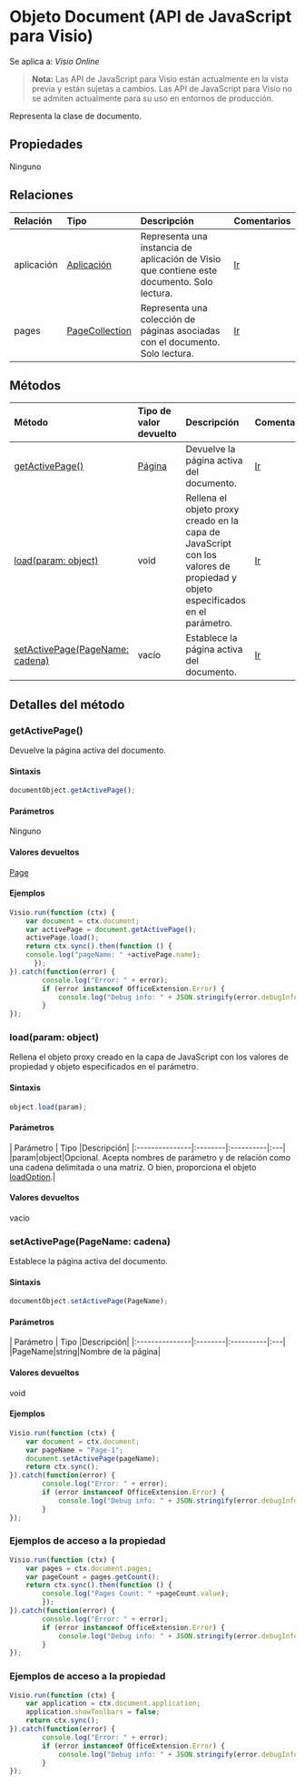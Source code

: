 # <a name="document-object-javascript-api-for-visio"></a>Objeto Document (API de JavaScript para Visio)

Se aplica a: _Visio Online_
>**Nota:** Las API de JavaScript para Visio están actualmente en la vista previa y están sujetas a cambios. Las API de JavaScript para Visio no se admiten actualmente para su uso en entornos de producción.

Representa la clase de documento.

## <a name="properties"></a>Propiedades

Ninguno

## <a name="relationships"></a>Relaciones
| Relación | Tipo   |Descripción| Comentarios|
|:---------------|:--------|:----------|:---|
|aplicación|[Aplicación](application.md)|Representa una instancia de aplicación de Visio que contiene este documento. Solo lectura.|[Ir](https://github.com/OfficeDev/office-js-docs/issues/new?title=Visio-document-application)|
|pages|[PageCollection](pagecollection.md)|Representa una colección de páginas asociadas con el documento. Solo lectura.|[Ir](https://github.com/OfficeDev/office-js-docs/issues/new?title=Visio-document-pages)|

## <a name="methods"></a>Métodos

| Método           | Tipo de valor devuelto    |Descripción| Comentarios|
|:---------------|:--------|:----------|:---|
|[getActivePage()](#getactivepage)|[Página](page.md)|Devuelve la página activa del documento.|[Ir](https://github.com/OfficeDev/office-js-docs/issues/new?title=Visio-document-getActivePage)|
|[load(param: object)](#loadparam-object)|void|Rellena el objeto proxy creado en la capa de JavaScript con los valores de propiedad y objeto especificados en el parámetro.|[Ir](https://github.com/OfficeDev/office-js-docs/issues/new?title=Visio-document-load)|
|[setActivePage(PageName: cadena)](#setactivepagepagename-string)|vacío|Establece la página activa del documento.|[Ir](https://github.com/OfficeDev/office-js-docs/issues/new?title=Visio-document-setActivePage)|

## <a name="method-details"></a>Detalles del método


### <a name="getactivepage"></a>getActivePage()
Devuelve la página activa del documento.

#### <a name="syntax"></a>Sintaxis
```js
documentObject.getActivePage();
```

#### <a name="parameters"></a>Parámetros
Ninguno

#### <a name="returns"></a>Valores devueltos
[Page](page.md)

#### <a name="examples"></a>Ejemplos
```js
Visio.run(function (ctx) { 
    var document = ctx.document;
    var activePage = document.getActivePage();
    activePage.load();
    return ctx.sync().then(function () {
    console.log("pageName: " +activePage.name);
      });   
}).catch(function(error) {
        console.log("Error: " + error);
        if (error instanceof OfficeExtension.Error) {
            console.log("Debug info: " + JSON.stringify(error.debugInfo));
        }
});
```


### <a name="loadparam-object"></a>load(param: object)
Rellena el objeto proxy creado en la capa de JavaScript con los valores de propiedad y objeto especificados en el parámetro.

#### <a name="syntax"></a>Sintaxis
```js
object.load(param);
```

#### <a name="parameters"></a>Parámetros
| Parámetro    | Tipo   |Descripción|
|:---------------|:--------|:----------|:---|
|param|object|Opcional. Acepta nombres de parámetro y de relación como una cadena delimitada o una matriz. O bien, proporciona el objeto [loadOption](loadoption.md).|

#### <a name="returns"></a>Valores devueltos
vacío

### <a name="setactivepagepagename-string"></a>setActivePage(PageName: cadena)
Establece la página activa del documento.

#### <a name="syntax"></a>Sintaxis
```js
documentObject.setActivePage(PageName);
```

#### <a name="parameters"></a>Parámetros
| Parámetro    | Tipo   |Descripción|
|:---------------|:--------|:----------|:---|
|PageName|string|Nombre de la página|

#### <a name="returns"></a>Valores devueltos
void

#### <a name="examples"></a>Ejemplos
```js
Visio.run(function (ctx) { 
    var document = ctx.document;
    var pageName = "Page-1";
    document.setActivePage(pageName);
    return ctx.sync();
}).catch(function(error) {
        console.log("Error: " + error);
        if (error instanceof OfficeExtension.Error) {
            console.log("Debug info: " + JSON.stringify(error.debugInfo));
        }
});
```


### <a name="property-access-examples"></a>Ejemplos de acceso a la propiedad
```js
Visio.run(function (ctx) { 
    var pages = ctx.document.pages;
    var pageCount = pages.getCount();
    return ctx.sync().then(function () {
        console.log("Pages Count: " +pageCount.value);
        });
}).catch(function(error) {
        console.log("Error: " + error);
        if (error instanceof OfficeExtension.Error) {
            console.log("Debug info: " + JSON.stringify(error.debugInfo));
        }
});
```

### <a name="property-access-examples"></a>Ejemplos de acceso a la propiedad
```js
Visio.run(function (ctx) { 
    var application = ctx.document.application;
    application.showToolbars = false;
    return ctx.sync();
}).catch(function(error) {
        console.log("Error: " + error);
        if (error instanceof OfficeExtension.Error) {
            console.log("Debug info: " + JSON.stringify(error.debugInfo));
        }
});
```

